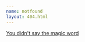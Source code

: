 ```yaml
---
name: notfound
layout: 404.html
---
```


<a href="/" class="link link_primary">You didn't say the magic word</a>
